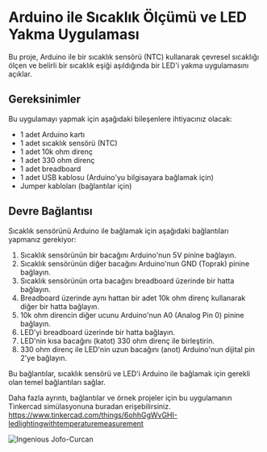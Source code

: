 # Arduino ile Sıcaklık Ölçümü ve LED Yakma Uygulaması

Bu proje, Arduino ile bir sıcaklık sensörü (NTC) kullanarak çevresel sıcaklığı ölçen ve belirli bir sıcaklık eşiği aşıldığında bir LED'i yakma uygulamasını açıklar.

## Gereksinimler

Bu uygulamayı yapmak için aşağıdaki bileşenlere ihtiyacınız olacak:

- 1 adet Arduino kartı
- 1 adet sıcaklık sensörü (NTC)
- 1 adet 10k ohm direnç
- 1 adet 330 ohm direnç
- 1 adet breadboard
- 1 adet USB kablosu (Arduino'yu bilgisayara bağlamak için)
- Jumper kabloları (bağlantılar için)

## Devre Bağlantısı

Sıcaklık sensörünü Arduino ile bağlamak için aşağıdaki bağlantıları yapmanız gerekiyor:

1. Sıcaklık sensörünün bir bacağını Arduino'nun 5V pinine bağlayın.
2. Sıcaklık sensörünün diğer bacağını Arduino'nun GND (Toprak) pinine bağlayın.
3. Sıcaklık sensörünün orta bacağını breadboard üzerinde bir hatta bağlayın.
4. Breadboard üzerinde aynı hattan bir adet 10k ohm direnç kullanarak diğer bir hatta bağlayın.
5. 10k ohm direncin diğer ucunu Arduino'nun A0 (Analog Pin 0) pinine bağlayın.
6. LED'yi breadboard üzerinde bir hatta bağlayın.
7. LED'nin kısa bacağını (katot) 330 ohm direnç ile birleştirin.
8. 330 ohm direnç ile LED'nin uzun bacağını (anot) Arduino'nun dijital pin 2'ye bağlayın.

Bu bağlantılar, sıcaklık sensörü ve LED'i Arduino ile bağlamak için gerekli olan temel bağlantıları sağlar.

Daha fazla ayrıntı, bağlantılar ve örnek projeler için bu uygulamanın Tinkercad simülasyonuna buradan erişebilirsiniz.
https://www.tinkercad.com/things/6ohhGgWvGHI-ledlightingwithtemperaturemeasurement

![Ingenious Jofo-Curcan](https://github.com/esmanur-karatas/ardunioCircuitDesignAndCodes/assets/83882274/88716b0b-5bbc-4220-ad67-c28ecd93245d)
